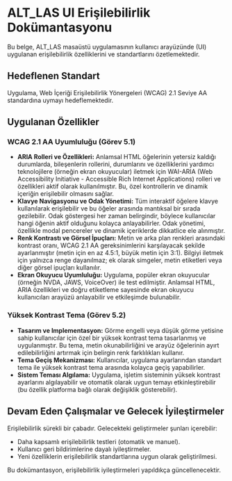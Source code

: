 # ALT_LAS UI Erişilebilirlik Dokümantasyonu

Bu belge, ALT_LAS masaüstü uygulamasının kullanıcı arayüzünde (UI) uygulanan erişilebilirlik özelliklerini ve standartlarını özetlemektedir.

## Hedeflenen Standart

Uygulama, Web İçeriği Erişilebilirlik Yönergeleri (WCAG) 2.1 Seviye AA standardına uymayı hedeflemektedir.

## Uygulanan Özellikler

### WCAG 2.1 AA Uyumluluğu (Görev 5.1)

- **ARIA Rolleri ve Özellikleri:** Anlamsal HTML öğelerinin yetersiz kaldığı durumlarda, bileşenlerin rollerini, durumlarını ve özelliklerini yardımcı teknolojilere (örneğin ekran okuyucular) iletmek için WAI-ARIA (Web Accessibility Initiative - Accessible Rich Internet Applications) rolleri ve özellikleri aktif olarak kullanılmıştır. Bu, özel kontrollerin ve dinamik içeriğin erişilebilir olmasını sağlar.
- **Klavye Navigasyonu ve Odak Yönetimi:** Tüm interaktif öğelere klavye kullanılarak erişilebilir ve bu öğeler arasında mantıksal bir sırada gezilebilir. Odak göstergesi her zaman belirgindir, böylece kullanıcılar hangi öğenin aktif olduğunu kolayca anlayabilirler. Odak yönetimi, özellikle modal pencereler ve dinamik içeriklerde dikkatlice ele alınmıştır.
- **Renk Kontrastı ve Görsel İpuçları:** Metin ve arka plan renkleri arasındaki kontrast oranı, WCAG 2.1 AA gereksinimlerini karşılayacak şekilde ayarlanmıştır (metin için en az 4.5:1, büyük metin için 3:1). Bilgiyi iletmek için yalnızca renge dayanılmaz; ek olarak simgeler, metin etiketleri veya diğer görsel ipuçları kullanılır.
- **Ekran Okuyucu Uyumluluğu:** Uygulama, popüler ekran okuyucular (örneğin NVDA, JAWS, VoiceOver) ile test edilmiştir. Anlamsal HTML, ARIA özellikleri ve doğru etiketleme sayesinde ekran okuyucu kullanıcıları arayüzü anlayabilir ve etkileşimde bulunabilir.

### Yüksek Kontrast Tema (Görev 5.2)

- **Tasarım ve Implementasyon:** Görme engelli veya düşük görme yetisine sahip kullanıcılar için özel bir yüksek kontrast tema tasarlanmış ve uygulanmıştır. Bu tema, metin okunabilirliğini ve arayüz öğelerinin ayırt edilebilirliğini artırmak için belirgin renk farklılıkları kullanır.
- **Tema Geçiş Mekanizması:** Kullanıcılar, uygulama ayarlarından standart tema ile yüksek kontrast tema arasında kolayca geçiş yapabilirler.
- **Sistem Teması Algılama:** Uygulama, işletim sisteminin yüksek kontrast ayarlarını algılayabilir ve otomatik olarak uygun temayı etkinleştirebilir (bu özellik platforma bağlı olarak değişiklik gösterebilir).

## Devam Eden Çalışmalar ve Gelecek İyileştirmeler

Erişilebilirlik sürekli bir çabadır. Gelecekteki geliştirmeler şunları içerebilir:

- Daha kapsamlı erişilebilirlik testleri (otomatik ve manuel).
- Kullanıcı geri bildirimlerine dayalı iyileştirmeler.
- Yeni özelliklerin erişilebilirlik standartlarına uygun olarak geliştirilmesi.

Bu dokümantasyon, erişilebilirlik iyileştirmeleri yapıldıkça güncellenecektir.

